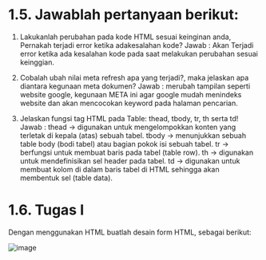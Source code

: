 # 1.5. Jawablah pertanyaan berikut:

  1. Lakukanlah perubahan pada kode HTML sesuai keinginan anda,
    Pernakah terjadi error ketika adakesalahan kode?
    Jawab : Akan Terjadi error ketika ada kesalahan kode pada saat melakukan perubahan sesuai keinggian.
    
  2. Cobalah ubah nilai meta refresh <meta HTTP-EQUIV="REFRESH"
    content="5; url=http://google.co.id"> apa yang terjadi?, maka jelaskan
    apa diantara kegunaan meta dokumen?
    Jawab : merubah tampilan seperti website google, kegunaan META ini agar google mudah menindeks website dan akan mencocokan keyword pada halaman pencarian.
    
  3. Jelaskan fungsi tag HTML pada Table: thead, tbody, tr, th serta td!
    Jawab : thead -> digunakan untuk mengelompokkan konten yang terletak di kepala (atas) sebuah tabel.
            tbody -> menunjukkan sebuah table body (bodi tabel) atau bagian pokok isi sebuah tabel.
            tr -> berfungsi untuk membuat baris pada tabel (table row).
            th -> digunakan untuk mendefinisikan sel header pada tabel.
            td -> digunakan untuk membuat kolom di dalam baris tabel di HTML sehingga akan membentuk sel (table data).
    
# 1.6. Tugas I

  Dengan menggunakan HTML buatlah desain form HTML, sebagai berikut:
  
![image](https://user-images.githubusercontent.com/72422050/138559501-f3c5c2cc-64c0-4020-9f39-2f6a813b9e67.png)
